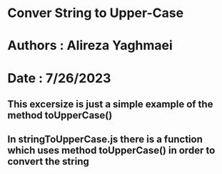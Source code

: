 # Conver String to Upper-Case

# Authors : Alireza Yaghmaei
# Date : 7/26/2023

## This excersize is just a simple example of the method toUpperCase()
## In stringToUpperCase.js there is a function which uses method toUpperCase() in order to convert the string
